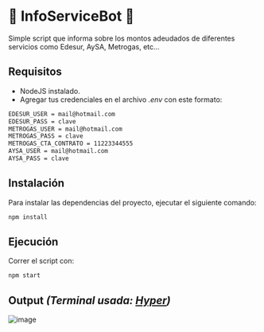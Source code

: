 # 🤖 InfoServiceBot 💸

Simple script que informa sobre los montos adeudados de diferentes servicios como Edesur, AySA, Metrogas, etc...

## Requisitos

- NodeJS instalado.
- Agregar tus credenciales en el archivo _.env_ con este formato:
```sh
EDESUR_USER = mail@hotmail.com
EDESUR_PASS = clave
METROGAS_USER = mail@hotmail.com
METROGAS_PASS = clave
METROGAS_CTA_CONTRATO = 11223344555
AYSA_USER = mail@hotmail.com
AYSA_PASS = clave
```

## Instalación

Para instalar las dependencias del proyecto, ejecutar el siguiente comando:

```sh
npm install
```

## Ejecución

Correr el script con:

```sh
npm start
```

## Output *(Terminal usada: [Hyper](https://hyper.is))*

![image](https://user-images.githubusercontent.com/39964514/234684098-01f0bfef-6adf-40a7-ad58-a02c91b61134.png)
